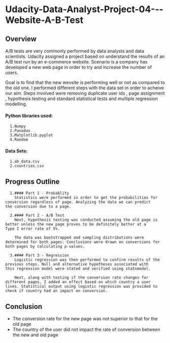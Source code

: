 # Udacity-Data-Analyst-Project-04---Website-A-B-Test

## Overview
A/B tests are very commonly performed by data analysts and data scientists. Udacity assigned a project based on understand the results of an A/B test run by an e-commerce website. Scenario is a company has developed a new web page in order to try and increase the number of users.

Goal is to find that the new wevsite is performing well or not as compared to the old one. I performed different steps with the data set 
in order to acheive our aim. Steps involved were removing duplicate user ids , page assignment , hypothesis testing and standard statistical tests and multiple regression modelling.

#### Python libraries used:
      1.Numpy
      2.Panadas
      3.Matplotlib.pyplot
      4.Random

#### Data Sets:
      1.ab_data.csv
      2.countries.csv
      


## Progress Outline

      1.#### Part 1 - Probablity
        Statistics were performed in order to get the probabilities for conversion regardless of page. Analyzing the data we can predict         the conversion due to a page.

      2.#### Part 2 - A/B Test
        Next, hypothesis testing was conducted assuming the old page is better unless the new page proves to be definitely better at a           Type I error rate of 5%.

        The data was bootstrapped and sampling distributions were determined for both pages. Conclusions were drawn on conversions for           both pages by calculating p-values.

      3.#### Part 3 - Regression
        Logistic regression was then performed to confirm results of the previous steps. Null and alternative hypotheses associated with         this regression model were stated and verified using statsmodel.

        Next, along with testing if the conversion rate changes for different pages, I added an effect based on which country a user             lives. Statistical output using logistic regression was provided to check if country had an impact on conversion.


## Conclusion

- The conversion rate for the new page was not superior to that for the old page
- The country of the user did not impact the rate of conversion between the new and old page
